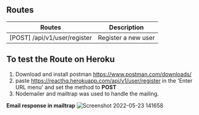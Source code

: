 ## Routes

| Routes                               | Description            |
| ------------------------------------ | ---------------------- |
| [POST] /api/v1/user/register         | Register a new user    |

## To test the Route on Heroku

1. Download and install postman https://www.postman.com/downloads/
2. paste https://reacthq.herokuapp.com/api/v1/user/register in the 'Enter URL menu' and set the method to **POST**
3. Nodemailer and mailtrap was used to handle the mailing.

 **Email response in mailtrap**
![Screenshot 2022-05-23 141658](https://user-images.githubusercontent.com/81367700/169828526-2a0d37bc-6e20-48c8-abbd-5c5ebf704616.png)
